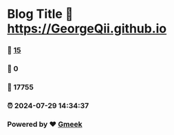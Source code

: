 # Blog Title :link: https://GeorgeQii.github.io 
### :page_facing_up: [15](https://GeorgeQii.github.io/tag.html) 
### :speech_balloon: 0 
### :hibiscus: 17755 
### :alarm_clock: 2024-07-29 14:34:37 
### Powered by :heart: [Gmeek](https://github.com/Meekdai/Gmeek)
